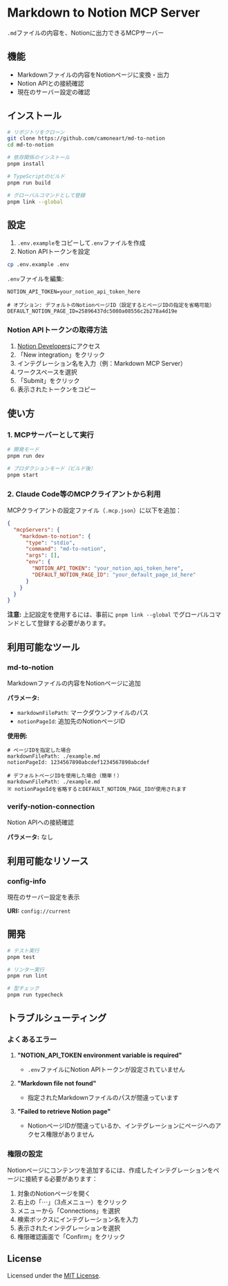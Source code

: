 # Markdown to Notion MCP Server

`.md`ファイルの内容を、Notionに出力できるMCPサーバー

## 機能

- Markdownファイルの内容をNotionページに変換・出力
- Notion APIとの接続確認
- 現在のサーバー設定の確認

## インストール

```bash
# リポジトリをクローン
git clone https://github.com/camoneart/md-to-notion
cd md-to-notion

# 依存関係のインストール
pnpm install

# TypeScriptのビルド
pnpm run build

# グローバルコマンドとして登録
pnpm link --global
```

## 設定

1. `.env.example`をコピーして`.env`ファイルを作成
2. Notion APIトークンを設定

```bash
cp .env.example .env
```

`.env`ファイルを編集:
```env
NOTION_API_TOKEN=your_notion_api_token_here

# オプション: デフォルトのNotionページID（設定するとページIDの指定を省略可能）
DEFAULT_NOTION_PAGE_ID=25896437dc5080a08556c2b278a4d19e
```

### Notion APIトークンの取得方法

1. [Notion Developers](https://www.notion.so/my-integrations)にアクセス
2. 「New integration」をクリック
3. インテグレーション名を入力（例：Markdown MCP Server）
4. ワークスペースを選択
5. 「Submit」をクリック
6. 表示されたトークンをコピー

## 使い方

### 1. MCPサーバーとして実行

```bash
# 開発モード
pnpm run dev

# プロダクションモード（ビルド後）
pnpm start
```

### 2. Claude Code等のMCPクライアントから利用

MCPクライアントの設定ファイル（`.mcp.json`）に以下を追加：

```json
{
  "mcpServers": {
    "markdown-to-notion": {
      "type": "stdio",
      "command": "md-to-notion",
      "args": [],
      "env": {
        "NOTION_API_TOKEN": "your_notion_api_token_here",
        "DEFAULT_NOTION_PAGE_ID": "your_default_page_id_here"
      }
    }
  }
}
```

**注意:** 上記設定を使用するには、事前に `pnpm link --global` でグローバルコマンドとして登録する必要があります。

## 利用可能なツール

### md-to-notion
Markdownファイルの内容をNotionページに追加

**パラメータ:**
- `markdownFilePath`: マークダウンファイルのパス
- `notionPageId`: 追加先のNotionページID

**使用例:**
```
# ページIDを指定した場合
markdownFilePath: ./example.md
notionPageId: 1234567890abcdef1234567890abcdef

# デフォルトページIDを使用した場合（簡単！）
markdownFilePath: ./example.md
※ notionPageIdを省略するとDEFAULT_NOTION_PAGE_IDが使用されます
```

### verify-notion-connection
Notion APIへの接続確認

**パラメータ:** なし

## 利用可能なリソース

### config-info
現在のサーバー設定を表示

**URI:** `config://current`

## 開発

```bash
# テスト実行
pnpm test

# リンター実行
pnpm run lint

# 型チェック
pnpm run typecheck
```

## トラブルシューティング

### よくあるエラー

1. **"NOTION_API_TOKEN environment variable is required"**
   - `.env`ファイルにNotion APIトークンが設定されていません

2. **"Markdown file not found"**
   - 指定されたMarkdownファイルのパスが間違っています

3. **"Failed to retrieve Notion page"**
   - NotionページIDが間違っているか、インテグレーションにページへのアクセス権限がありません

### 権限の設定

Notionページにコンテンツを追加するには、作成したインテグレーションをページに接続する必要があります：

1. 対象のNotionページを開く
2. 右上の「⋯」（3点メニュー）をクリック
3. メニューから「Connections」を選択
4. 検索ボックスにインテグレーション名を入力
5. 表示されたインテグレーションを選択
6. 権限確認画面で「Confirm」をクリック

## License

Licensed under the [MIT License](./LICENSE).